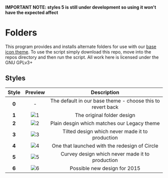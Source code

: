 **IMPORTANT NOTE: styles 5 is still under development so using it won't have the expected affect**

# Folders
This program provides and installs alternate folders for use with our [base icon theme](https://github.com/numixproject/numix-icon-theme). To use the script simply download this repo, move into the repos directory and then run the script. All work here is licensed under the GNU GPLv3+

## Styles
| Style | Preview  | Description |
| :------------: |:---------------:| :-----:|
| **0** | - | The default in our base theme - choose this to revert back |
| **1** | ![1](https://raw.githubusercontent.com/numixproject/numix-folders/master/files/1/preview.png) | The original folder design |
| **2** | ![2](https://raw.githubusercontent.com/numixproject/numix-folders/master/files/2/preview.png) | Plain desgin which matches our Legacy theme |
| **3** | ![3](https://raw.githubusercontent.com/numixproject/numix-folders/master/files/3/preview.png) | Tilted design which never made it to production |
| **4** | ![4](https://raw.githubusercontent.com/numixproject/numix-folders/master/files/4/preview.png) | One that launched with the redesign of Circle |
| **5** | ![5](https://raw.githubusercontent.com/numixproject/numix-folders/master/files/5/preview.png) | Curvey design which never made it to production |
| **6** | ![6](https://raw.githubusercontent.com/numixproject/numix-folders/master/files/6/preview.png) | Possible new design for 2015 |
